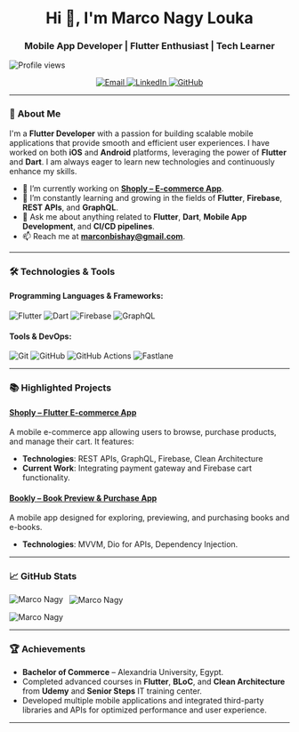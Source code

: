 <h1 align="center">Hi 👋, I'm Marco Nagy Louka</h1>

<h3 align="center">Mobile App Developer | Flutter Enthusiast | Tech Learner</h3>
<p align="Left">
  <img src="https://komarev.com/ghpvc/?username=Marco-Nagy&label=Profile%20views&color=0e75b6&style=flat" alt="Profile views"/>
</p>
<p align="center">
  <a href="mailto:marconbishay@gmail.com"> 
    <img src="https://img.shields.io/badge/Email-marconbishay@gmail.com-%23EA4335.svg?style=for-the-badge&logo=gmail&logoColor=white" alt="Email">
  </a>
  <a href="https://www.linkedin.com/in/marco-nagy/" target="_blank">
    <img src="https://img.shields.io/badge/LinkedIn-marco--nagy-%230A66C2.svg?style=for-the-badge&logo=linkedin&logoColor=white" alt="LinkedIn">
  </a>
  <a href="https://github.com/Marco-Nagy" target="_blank">
    <img src="https://img.shields.io/badge/GitHub-Marco--Nagy-%2312100E.svg?style=for-the-badge&logo=github&logoColor=white" alt="GitHub">
  </a>
</p>

---

### 🚀 **About Me**

I'm a **Flutter Developer** with a passion for building scalable mobile applications that provide smooth and efficient user experiences. I have worked on both **iOS** and **Android** platforms, leveraging the power of **Flutter** and **Dart**. I am always eager to learn new technologies and continuously enhance my skills.

- 🔭 I’m currently working on **[Shoply – E-commerce App](https://github.com/Marco-Nagy/shoply_app/tree/development)**.
- 🌱 I’m constantly learning and growing in the fields of **Flutter**, **Firebase**, **REST APIs**, and **GraphQL**.
- 💬 Ask me about anything related to **Flutter**, **Dart**, **Mobile App Development**, and **CI/CD pipelines**.
- 📫 Reach me at **[marconbishay@gmail.com](mailto:marconbishay@gmail.com)**.

---

### 🛠️ **Technologies & Tools**

#### Programming Languages & Frameworks:
![Flutter](https://img.shields.io/badge/Flutter-02569B?style=for-the-badge&logo=flutter&logoColor=white) 
![Dart](https://img.shields.io/badge/Dart-0175C2?style=for-the-badge&logo=dart&logoColor=white) 
![Firebase](https://img.shields.io/badge/Firebase-FFCA28?style=for-the-badge&logo=firebase&logoColor=black)
![GraphQL](https://img.shields.io/badge/GraphQL-E10098?style=for-the-badge&logo=graphql&logoColor=white) 

#### Tools & DevOps:
![Git](https://img.shields.io/badge/Git-F05032?style=for-the-badge&logo=git&logoColor=white)
![GitHub](https://img.shields.io/badge/GitHub-181717?style=for-the-badge&logo=github&logoColor=white)
![GitHub Actions](https://img.shields.io/badge/GitHub%20Actions-2088FF?style=for-the-badge&logo=github-actions&logoColor=white)
![Fastlane](https://img.shields.io/badge/Fastlane-00F200?style=for-the-badge&logo=fastlane&logoColor=white)

---

### 📚 **Highlighted Projects**

#### [Shoply – Flutter E-commerce App](https://github.com/Marco-Nagy/shoply_app/tree/development)
A mobile e-commerce app allowing users to browse, purchase products, and manage their cart. It features:
- **Technologies**: REST APIs, GraphQL, Firebase, Clean Architecture
- **Current Work**: Integrating payment gateway and Firebase cart functionality.

#### [Bookly – Book Preview & Purchase App](https://github.com/Marco-Nagy/bookly_app)
A mobile app designed for exploring, previewing, and purchasing books and e-books.
- **Technologies**: MVVM, Dio for APIs, Dependency Injection.

---

### 📈 **GitHub Stats**

<p>
  <img align="left" src="https://github-readme-stats.vercel.app/api/top-langs?username=Marco-Nagy&show_icons=true&locale=en&layout=compact" alt="Marco Nagy" />
</p>

<p>&nbsp;
  <img align="center" src="https://github-readme-stats.vercel.app/api?username=Marco-Nagy&show_icons=true&locale=en" alt="Marco Nagy" />
</p>

<p>
  <img align="center" src="https://github-readme-streak-stats.herokuapp.com/?user=Marco-Nagy&" alt="Marco Nagy" />
</p>


---

### 🏆 **Achievements**

- **Bachelor of Commerce** – Alexandria University, Egypt.
- Completed advanced courses in **Flutter**, **BLoC**, and **Clean Architecture** from **Udemy** and **Senior Steps** IT training center.
- Developed multiple mobile applications and integrated third-party libraries and APIs for optimized performance and user experience.

---



<!---
Marco-Nagy/Marco-Nagy is a ✨ special ✨ repository because its `README.md` (this file) appears on your GitHub profile.
You can click the Preview link to take a look at your changes.
--->
